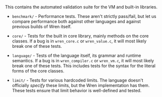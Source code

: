 This contains the automated validation suite for the VM and built-in libraries.

* `benchmark/` - Performance tests. These aren't strictly pass/fail, but let us
  compare performance both against other languages and against previous builds
  of Wren itself.

* `core/` - Tests for the built in core library, mainly methods on the core
  classes. If a bug is in `wren_core.c` or `wren_value.c`, it will most likely
  break one of these tests.

* `language/` - Tests of the language itself, its grammar and runtime
  semantics. If a bug is in `wren_compiler.c` or `wren_vm.c`, it will most
  likely break one of these tests. This includes tests for the syntax for the
  literal forms of the core classes.

* `limit/` - Tests for various hardcoded limits. The language doesn't
  officially *specify* these limits, but the Wren implementation has them.
  These tests ensure that limit behavior is well-defined and tested.